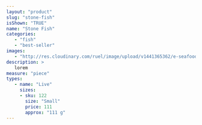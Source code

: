 ```yaml
---
layout: "product"
slug: "stone-fish"
isShown: "TRUE"
name: "Stone Fish"
categories:
   - "fish"
   - "best-seller"
images:
   - "http://res.cloudinary.com/ruel/image/upload/v1441365362/e-seafoods/stone-fish.jpg"
description: >
   lorem
measure: "piece"
types: 
   - name: "Live"
     sizes: 
     - sku: 122
       size: "Small"
       price: 111
       approx: "111 g"
---
```

